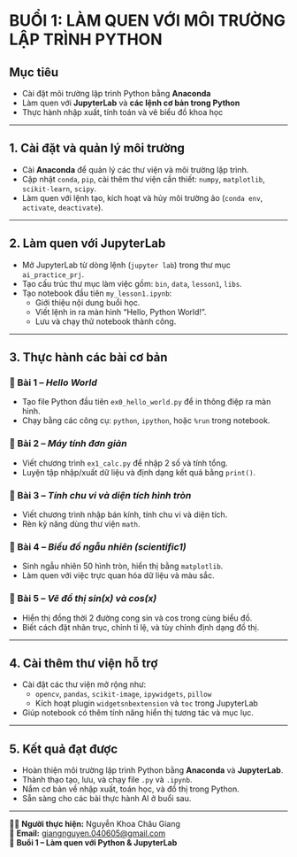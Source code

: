 # BUỔI 1: LÀM QUEN VỚI MÔI TRƯỜNG LẬP TRÌNH PYTHON

## Mục tiêu
- Cài đặt môi trường lập trình Python bằng **Anaconda**  
- Làm quen với **JupyterLab** và **các lệnh cơ bản trong Python**  
- Thực hành nhập xuất, tính toán và vẽ biểu đồ khoa học  

---

## 1. Cài đặt và quản lý môi trường
- Cài **Anaconda** để quản lý các thư viện và môi trường lập trình.  
- Cập nhật `conda`, `pip`, cài thêm thư viện cần thiết: `numpy`, `matplotlib`, `scikit-learn`, `scipy`.  
- Làm quen với lệnh tạo, kích hoạt và hủy môi trường ảo (`conda env`, `activate`, `deactivate`).  

---

## 2. Làm quen với JupyterLab
- Mở JupyterLab từ dòng lệnh (`jupyter lab`) trong thư mục `ai_practice_prj`.  
- Tạo cấu trúc thư mục làm việc gồm: `bin`, `data`, `lesson1`, `libs`.  
- Tạo notebook đầu tiên `my_lesson1.ipynb`:
  - Giới thiệu nội dung buổi học.  
  - Viết lệnh in ra màn hình “Hello, Python World!”.  
  - Lưu và chạy thử notebook thành công.  

---

## 3. Thực hành các bài cơ bản
### 🔹 Bài 1 – *Hello World*
- Tạo file Python đầu tiên `ex0_hello_world.py` để in thông điệp ra màn hình.  
- Chạy bằng các công cụ: `python`, `ipython`, hoặc `%run` trong notebook.  

### 🔹 Bài 2 – *Máy tính đơn giản*
- Viết chương trình `ex1_calc.py` để nhập 2 số và tính tổng.  
- Luyện tập nhập/xuất dữ liệu và định dạng kết quả bằng `print()`.

### 🔹 Bài 3 – *Tính chu vi và diện tích hình tròn*
- Viết chương trình nhập bán kính, tính chu vi và diện tích.  
- Rèn kỹ năng dùng thư viện `math`.

### 🔹 Bài 4 – *Biểu đồ ngẫu nhiên (scientific1)*
- Sinh ngẫu nhiên 50 hình tròn, hiển thị bằng `matplotlib`.  
- Làm quen với việc trực quan hóa dữ liệu và màu sắc.

### 🔹 Bài 5 – *Vẽ đồ thị sin(x) và cos(x)*
- Hiển thị đồng thời 2 đường cong sin và cos trong cùng biểu đồ.  
- Biết cách đặt nhãn trục, chỉnh tỉ lệ, và tùy chỉnh định dạng đồ thị.

---

## 4. Cài thêm thư viện hỗ trợ
- Cài đặt các thư viện mở rộng như:
  - `opencv`, `pandas`, `scikit-image`, `ipywidgets`, `pillow`  
  - Kích hoạt plugin `widgetsnbextension` và `toc` trong JupyterLab  
- Giúp notebook có thêm tính năng hiển thị tương tác và mục lục.  

---

## 5. Kết quả đạt được
- Hoàn thiện môi trường lập trình Python bằng **Anaconda** và **JupyterLab**.  
- Thành thạo tạo, lưu, và chạy file `.py` và `.ipynb`.  
- Nắm cơ bản về nhập xuất, toán học, và đồ thị trong Python.  
- Sẵn sàng cho các bài thực hành AI ở buổi sau.  

---

👩‍💻 **Người thực hiện:** Nguyễn Khoa Châu Giang  
📧 **Email:** giangnguyen.040605@gmail.com  
📅 **Buổi 1 – Làm quen với Python & JupyterLab**

